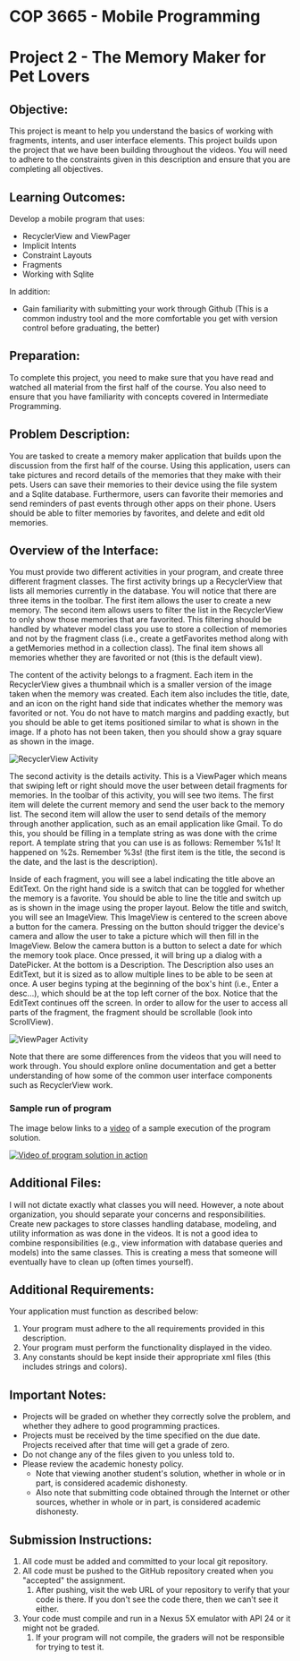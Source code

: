 # COP 3665 - Mobile Programming

# Project 2 - The Memory Maker for Pet Lovers

## Objective:

This project is meant to help you understand the basics of working with fragments, intents, and user interface elements. This project builds upon the project that we have been building throughout the videos. You will need to adhere to the constraints given in this description and ensure that you are completing all objectives. 

## Learning Outcomes:

Develop a mobile program that uses:

- RecyclerView and ViewPager
- Implicit Intents
- Constraint Layouts
- Fragments
- Working with Sqlite

In addition:

- Gain familiarity with submitting your work through Github (This is a common industry tool and the more comfortable you get with version control before graduating, the better)

## Preparation:

To complete this project, you need to make sure that you have read and watched all material from the first half of the course. You also need to ensure that you have familiarity with concepts covered in Intermediate Programming.

## Problem Description:

You are tasked to create a memory maker application that builds upon the discussion from the first half of the course. Using this application, users can take pictures and record details of the memories that they make with their pets. Users can save their memories to their device using the file system and a Sqlite database. Furthermore, users can favorite their memories and send reminders of past events through other apps on their phone. Users should be able to filter memories by favorites, and delete and edit old memories. 

## Overview of the Interface:

You must provide two different activities in your program, and create three different fragment classes. The first activity brings up a RecyclerView that lists all memories currently in the database. You will notice that there are three items in the toolbar. The first item allows the user to create a new memory. The second item allows users to filter the list in the RecyclerView to only show those memories that are favorited. This filtering should be handled by whatever model class you use to store a collection of memories and not by the fragment class (i.e., create a getFavorites method along with a getMemories method in a collection class). The final item shows all memories whether they are favorited or not (this is the default view). 

The content of the activity belongs to a fragment. Each item in the RecyclerView gives a thumbnail which is a smaller version of the image taken when the memory was created. Each item also includes the title, date, and an icon on the right hand side that indicates whether the memory was favorited or not. You do not have to match margins and padding exactly, but you should be able to get items positioned similar to what is shown in the image. If a photo has not been taken, then you should show a gray square as shown in the image. 

![RecyclerView Activity](first.PNG)

The second activity is the details activity. This is a ViewPager which means that swiping left or right should move the user between detail fragments for memories. In the toolbar of this activity, you will see two items. The first item will delete the current memory and send the user back to the memory list. The second item will allow the user to send details of the memory through another application, such as an email application like Gmail. To do this, you should be filling in a template string as was done with the crime report. A template string that you can use is as follows: Remember %1s! It happened on %2s. Remember %3s! (the first item is the title, the second is the date, and the last is the description).

Inside of each fragment, you will see a label indicating the title above an EditText. On the right hand side is a switch that can be toggled for whether the memory is a favorite. You should be able to line the title and switch up as is shown in the image using the proper layout. Below the title and switch, you will see an ImageView. This ImageView is centered to the screen above a button for the camera. Pressing on the button should trigger the device's camera and allow the user to take a picture which will then fill in the ImageView. Below the camera button is a button to select a date for which the memory took place. Once pressed, it will bring up a dialog with a DatePicker. At the bottom is a Description. The Description also uses an EditText, but it is sized as to allow multiple lines to be able to be seen at once. A user begins typing at the beginning of the box's hint (i.e., Enter a desc...), which should be at the top left corner of the box. Notice that the EditText continues off the screen. In order to allow for the user to access all parts of the fragment, the fragment should be scrollable (look into ScrollView). 

![ViewPager Activity](second.PNG)

Note that there are some differences from the videos that you will need to work through. You should explore online documentation and get a better understanding of how some of the common user interface components such as RecyclerView work.

### Sample run of program

The image below links to a [video](https://youtu.be/szX3l1C50fA) of a sample execution of the program solution.

[![Video of program solution in action](http://img.youtube.com/vi/-szX3l1C50fA/0.jpg)](https://youtu.be/szX3l1C50fA)

## Additional Files:

I will not dictate exactly what classes you will need. However, a note about organization, you should separate your concerns and responsibilities. Create new packages to store classes handling database, modeling, and utility information as was done in the videos. It is not a good idea to combine responsibilities (e.g., view information with database queries and models) into the same classes. This is creating a mess that someone will eventually have to clean up (often times yourself). 

## Additional Requirements:

Your application must function as described below:

1. Your program must adhere to the all requirements provided in this description.
2. Your program must perform the functionality displayed in the video.
3. Any constants should be kept inside their appropriate xml files (this includes strings and colors). 

## Important Notes:

- Projects will be graded on whether they correctly solve the problem, and whether they adhere to good programming practices.
- Projects must be received by the time specified on the due date. Projects received after that time will get a grade of zero.
- Do not change any of the files given to you unless told to. 
- Please review the academic honesty policy.
  - Note that viewing another student's solution, whether in whole or in part, is considered academic dishonesty.
  - Also note that submitting code obtained through the Internet or other sources, whether in whole or in part, is considered academic dishonesty. 

## Submission Instructions:

1. All code must be added and committed to your local git repository.
2. All code must be pushed to the GitHub repository created when you "accepted" the assignment.
   1. After pushing, visit the web URL of your repository to verify that your code is there.
      If you don't see the code there, then we can't see it either.
3. Your code must compile and run in a Nexus 5X emulator with API 24 or it might not be graded.
   1. If your program will not compile, the graders will not be responsible for trying to test it.
